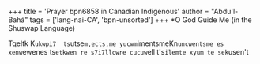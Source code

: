 +++
title = 'Prayer bpn6858 in Canadian Indigenous'
author = "Abdu'l-Bahá"
tags = ['lang-nai-CA', 'bpn-unsorted']
+++
*O God Guide Me (in the Shuswap Language)


Tqeltk  K`ukwpi7  ts`utse`m,ects,me yucwm`imentsmeKn`uncwentsme es xenw`ewenes ts`etkwen re s7i7llcwre cucuw`ell t's`ilemte xyum te sek`usen't
